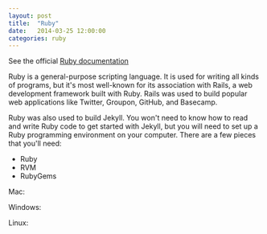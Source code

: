 ```yaml
---
layout: post
title:  "Ruby"
date:   2014-03-25 12:00:00
categories: ruby
---
```


See the official [Ruby documentation][ruby-docs]

Ruby is a general-purpose scripting language. It is used for writing all kinds of programs, but it's most well-known for its association with Rails, a web development framework built with Ruby. Rails was used to build popular web applications like Twitter, Groupon, GitHub, and Basecamp.

Ruby was also used to build Jekyll. You won't need to know how to read and write Ruby code to get started with Jekyll, but you will need to set up a Ruby programming environment on your computer. There are a few pieces that you'll need:

- Ruby
- RVM
- RubyGems

Mac:

Windows: 

Linux:

[ruby-docs]: ruby-lang.org